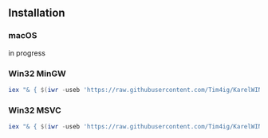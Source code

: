 ## Installation
### macOS
in progress
### Win32 MinGW
```powershell
iex "& { $(iwr -useb 'https://raw.githubusercontent.com/Tim4ig/KarelWIN32/refs/heads/master/KarelWIN32.ps1') } -platform 'MinGW'"
```
### Win32 MSVC
```powershell
iex "& { $(iwr -useb 'https://raw.githubusercontent.com/Tim4ig/KarelWIN32/refs/heads/master/KarelWIN32.ps1') } -platform 'MSVC'"
```
